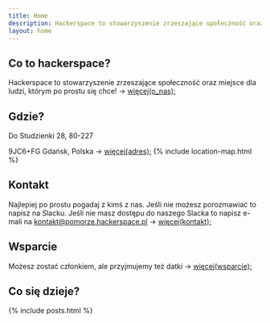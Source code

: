 ```yaml
---
title: Home
description: Hackerspace to stowarzyszenie zrzeszające społeczność oraz miejsce dla ludzi, którym po prostu się chce!
layout: home
---
```

## Co to hackerspace?
Hackerspace to stowarzyszenie zrzeszające społeczność oraz miejsce dla ludzi, którym po prostu się chce! -> [więcej(o_nas);](/about)

## Gdzie?
Do Studzienki 28, 80-227

9JC6+FG Gdańsk, Polska  -> [więcej(adres);](/contact)
{% include location-map.html %}

## Kontakt
Najlepiej po prostu pogadaj z kimś z nas. Jeśli nie możesz porozmawiać to napisz na Slacku. Jeśli nie masz dostępu do naszego Slacka to napisz e-mali na [kontakt@pomorze.hackerspace.pl](mailto:kontakt@pomorze.hackerspace.pl) -> [więcej(kontakt);](/contact)

## Wsparcie
Możesz zostać członkiem, ale przyjmujemy też datki -> [więcej(wsparcie);](/membership)


## Co się dzieje?
{% include posts.html %}
